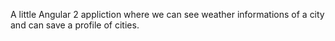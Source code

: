 A little Angular 2 appliction where we can see weather informations of a city and can save a profile of cities. 
